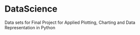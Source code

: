 # DataScience
Data sets for Final Project for Applied Plotting, Charting and Data Representation in Python
